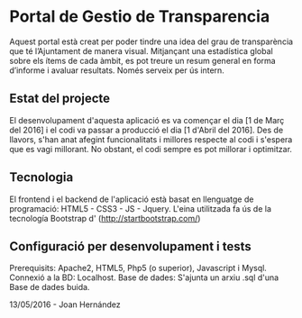 # Portal de Gestio de Transparencia
Aquest portal està creat per poder tindre una idea del grau de transparència que té l’Ajuntament de manera visual. Mitjançant una estadística global sobre els ítems de cada àmbit, es pot treure un resum general en forma d’informe i avaluar resultats. Només serveix per ús intern.

## Estat del projecte

El desenvolupament d'aquesta aplicació es va començar el dia [1 de Març del 2016] i el codi va passar a producció el dia [1 d'Abril del 2016]. Des de llavors, s'han anat afegint funcionalitats i millores respecte al codi i s'espera que es vagi millorant. No obstant, el codi sempre es pot millorar i optimitzar.

## Tecnologia

El frontend i el backend de l'aplicació està basat en llenguatge de programació: HTML5 - CSS3 - JS - Jquery. L'eina utilitzada fa ús de la tecnología Bootstrap d' (http://startbootstrap.com/)

## Configuració per desenvolupament i tests

Prerequisits: Apache2, HTML5, Php5 (o superior), Javascript i Mysql.
Connexió a la BD: Localhost.
Base de dades: S'ajunta un arxiu .sql d'una Base de dades buida.

13/05/2016 - Joan Hernández
